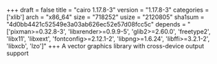 +++
draft = false
title = "cairo 1.17.8-3"
version = "1.17.8-3"
categories = ['xlib']
arch = "x86_64"
size = "718252"
usize = "2120805"
sha1sum = "4d0bb4421c52549e3a03ab626ec52e57d08fcc5c"
depends = "['pixman>=0.32.8-3', 'libxrender>=0.9.9-5', 'glib2>=2.60.0', 'freetype2', 'libx11', 'libxext', 'fontconfig>=2.12.1-2', 'libpng>=1.6.24', 'libffi>=3.2.1-2', 'libxcb', 'lzo']"
+++
A vector graphics library with cross-device output support